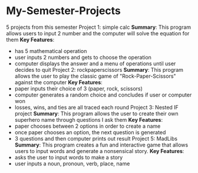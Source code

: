 # My-Semester-Projects
5 projects from this semester
 Project 1: simple calc
**Summary**: This program allows users to input 2 number and the computer will solve the equation for them
**Key Features**: 
- has 5 mathematical operation
- user inputs 2 numbers and gets to choose the operation 
- computer displays the answer and a menu of operations until user decides to quit
 Project 2: rockpaperscissors
**Summary**: This program allows the user to play the classic game of "Rock-Paper-Scissors" against the computer
**Key Features**: 
- paper inputs their choice of 3 (paper, rock, scissors)
- computer generates a random choice and concludes if user or computer won
- losses, wins, and ties are all traced each round
 Project 3: Nested IF project
**Summary**: This program allows the user to create their own superhero name through questions I ask them
**Key Features**: 
- paper chooses between 2 options in order to create a name
- once paper chooses an option, the next question is generated 
- 3 questions and then computer prints out result
Project 5: MadLibs
**Summary**: This program creates a fun and interactive game that allows users to input words and generate a nonsensical story.
**Key Features**: 
- asks the user to input words to make a story
- user inputs a noun, pronoun, verb, place, name
